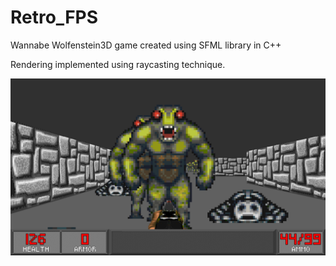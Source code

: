 # Retro_FPS

Wannabe Wolfenstein3D game created using SFML library in C++  

Rendering implemented using raycasting technique.

![alt text](https://raw.githubusercontent.com/b1ankk/blob/master/Retro_FPS/fps.png?raw=true)

